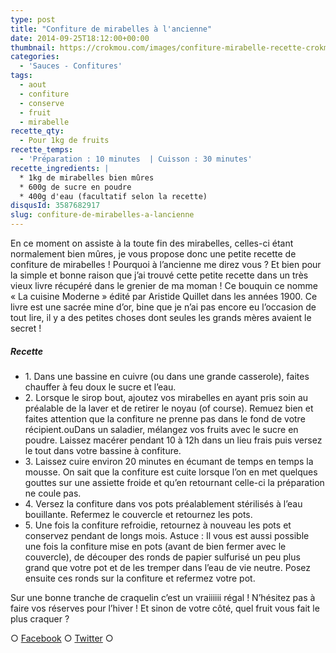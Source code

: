 ```yaml
---
type: post
title: "Confiture de mirabelles à l'ancienne"
date: 2014-09-25T18:12:00+00:00
thumbnail: https://crokmou.com/images/confiture-mirabelle-recette-crokmou-blog-culinaire.jpg
categories:
  - 'Sauces - Confitures'
tags:
  - aout
  - confiture
  - conserve
  - fruit
  - mirabelle
recette_qty:
  - Pour 1kg de fruits
recette_temps:
  - 'Préparation : 10 minutes  | Cuisson : 30 minutes'
recette_ingredients: |
  * 1kg de mirabelles bien mûres
  * 600g de sucre en poudre
  * 400g d'eau (facultatif selon la recette)
disqusId: 3587682917
slug: confiture-de-mirabelles-a-lancienne
---
```


En ce moment on assiste à la toute fin des mirabelles, celles-ci étant normalement bien mûres, je vous propose donc une petite recette de confiture de mirabelles ! Pourquoi à l’ancienne me direz vous ? Et bien pour la simple et bonne raison que j’ai trouvé cette petite recette dans un très vieux livre récupéré dans le grenier de ma moman ! Ce bouquin ce nomme « La cuisine Moderne » édité par Aristide Quillet dans les années 1900. Ce livre est une sacrée mine d’or, bine que je n’ai pas encore eu l’occasion de tout lire, il y a des petites choses dont seules les grands mères avaient le secret !

##### Recette

* 1\. Dans une bassine en cuivre (ou dans une grande casserole), faites chauffer à feu doux le sucre et l’eau.
* 2\. Lorsque le sirop bout, ajoutez vos mirabelles en ayant pris soin au préalable de la laver et de retirer le noyau (of course). Remuez bien et faites attention que la confiture ne prenne pas dans le fond de votre récipient.ouDans un saladier, mélangez vos fruits avec le sucre en poudre. Laissez macérer pendant 10 à 12h dans un lieu frais puis versez le tout dans votre bassine à confiture.
* 3\. Laissez cuire environ 20 minutes en écumant de temps en temps la mousse. On sait que la confiture est cuite lorsque l’on en met quelques gouttes sur une assiette froide et qu’en retournant celle-ci la préparation ne coule pas.
* 4\. Versez la confiture dans vos pots préalablement stérilisés à l’eau bouillante. Refermez le couvercle et retournez les pots.
* 5\. Une fois la confiture refroidie, retournez à nouveau les pots et conservez pendant de longs mois. Astuce : Il vous est aussi possible une fois la confiture mise en pots (avant de bien fermer avec le couvercle), de découper des ronds de papier sulfurisé un peu plus grand que votre pot et de les tremper dans l’eau de vie neutre. Posez ensuite ces ronds sur la confiture et refermez votre pot.

Sur une bonne tranche de craquelin c’est un vraiiiiii régal ! N’hésitez pas à faire vos réserves pour l’hiver ! Et sinon de votre côté, quel fruit vous fait le plus craquer ?

○ [Facebook](https://www.facebook.com/crokmou.blog) ○ [Twitter](https://twitter.com/Crokmou) ○